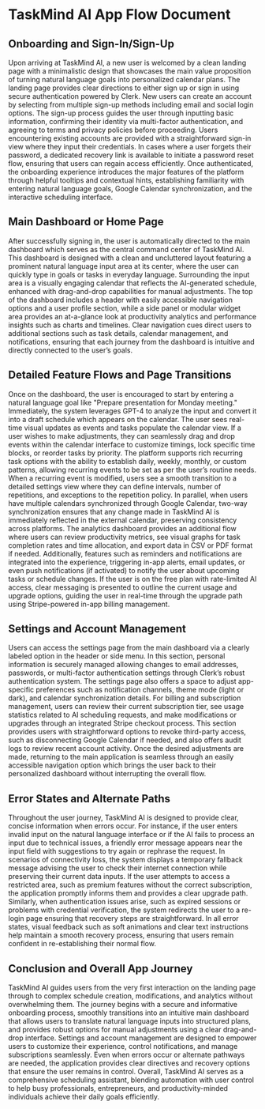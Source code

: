 # TaskMind AI App Flow Document

## Onboarding and Sign-In/Sign-Up

Upon arriving at TaskMind AI, a new user is welcomed by a clean landing page with a minimalistic design that showcases the main value proposition of turning natural language goals into personalized calendar plans. The landing page provides clear directions to either sign up or sign in using secure authentication powered by Clerk. New users can create an account by selecting from multiple sign-up methods including email and social login options. The sign-up process guides the user through inputting basic information, confirming their identity via multi-factor authentication, and agreeing to terms and privacy policies before proceeding. Users encountering existing accounts are provided with a straightforward sign-in view where they input their credentials. In cases where a user forgets their password, a dedicated recovery link is available to initiate a password reset flow, ensuring that users can regain access efficiently. Once authenticated, the onboarding experience introduces the major features of the platform through helpful tooltips and contextual hints, establishing familiarity with entering natural language goals, Google Calendar synchronization, and the interactive scheduling interface.

## Main Dashboard or Home Page

After successfully signing in, the user is automatically directed to the main dashboard which serves as the central command center of TaskMind AI. This dashboard is designed with a clean and uncluttered layout featuring a prominent natural language input area at its center, where the user can quickly type in goals or tasks in everyday language. Surrounding the input area is a visually engaging calendar that reflects the AI-generated schedule, enhanced with drag-and-drop capabilities for manual adjustments. The top of the dashboard includes a header with easily accessible navigation options and a user profile section, while a side panel or modular widget area provides an at-a-glance look at productivity analytics and performance insights such as charts and timelines. Clear navigation cues direct users to additional sections such as task details, calendar management, and notifications, ensuring that each journey from the dashboard is intuitive and directly connected to the user’s goals.

## Detailed Feature Flows and Page Transitions

Once on the dashboard, the user is encouraged to start by entering a natural language goal like "Prepare presentation for Monday meeting." Immediately, the system leverages GPT-4 to analyze the input and convert it into a draft schedule which appears on the calendar. The user sees real-time visual updates as events and tasks populate the calendar view. If a user wishes to make adjustments, they can seamlessly drag and drop events within the calendar interface to customize timings, lock specific time blocks, or reorder tasks by priority. The platform supports rich recurring task options with the ability to establish daily, weekly, monthly, or custom patterns, allowing recurring events to be set as per the user’s routine needs. When a recurring event is modified, users see a smooth transition to a detailed settings view where they can define intervals, number of repetitions, and exceptions to the repetition policy. In parallel, when users have multiple calendars synchronized through Google Calendar, two-way synchronization ensures that any change made in TaskMind AI is immediately reflected in the external calendar, preserving consistency across platforms. The analytics dashboard provides an additional flow where users can review productivity metrics, see visual graphs for task completion rates and time allocation, and export data in CSV or PDF format if needed. Additionally, features such as reminders and notifications are integrated into the experience, triggering in-app alerts, email updates, or even push notifications (if activated) to notify the user about upcoming tasks or schedule changes. If the user is on the free plan with rate-limited AI access, clear messaging is presented to outline the current usage and upgrade options, guiding the user in real-time through the upgrade path using Stripe-powered in-app billing management.

## Settings and Account Management

Users can access the settings page from the main dashboard via a clearly labeled option in the header or side menu. In this section, personal information is securely managed allowing changes to email addresses, passwords, or multi-factor authentication settings through Clerk’s robust authentication system. The settings page also offers a space to adjust app-specific preferences such as notification channels, theme mode (light or dark), and calendar synchronization details. For billing and subscription management, users can review their current subscription tier, see usage statistics related to AI scheduling requests, and make modifications or upgrades through an integrated Stripe checkout process. This section provides users with straightforward options to revoke third-party access, such as disconnecting Google Calendar if needed, and also offers audit logs to review recent account activity. Once the desired adjustments are made, returning to the main application is seamless through an easily accessible navigation option which brings the user back to their personalized dashboard without interrupting the overall flow.

## Error States and Alternate Paths

Throughout the user journey, TaskMind AI is designed to provide clear, concise information when errors occur. For instance, if the user enters invalid input on the natural language interface or if the AI fails to process an input due to technical issues, a friendly error message appears near the input field with suggestions to try again or rephrase the request. In scenarios of connectivity loss, the system displays a temporary fallback message advising the user to check their internet connection while preserving their current data inputs. If the user attempts to access a restricted area, such as premium features without the correct subscription, the application promptly informs them and provides a clear upgrade path. Similarly, when authentication issues arise, such as expired sessions or problems with credential verification, the system redirects the user to a re-login page ensuring that recovery steps are straightforward. In all error states, visual feedback such as soft animations and clear text instructions help maintain a smooth recovery process, ensuring that users remain confident in re-establishing their normal flow.

## Conclusion and Overall App Journey

TaskMind AI guides users from the very first interaction on the landing page through to complex schedule creation, modifications, and analytics without overwhelming them. The journey begins with a secure and informative onboarding process, smoothly transitions into an intuitive main dashboard that allows users to translate natural language inputs into structured plans, and provides robust options for manual adjustments using a clear drag-and-drop interface. Settings and account management are designed to empower users to customize their experience, control notifications, and manage subscriptions seamlessly. Even when errors occur or alternate pathways are needed, the application provides clear directives and recovery options that ensure the user remains in control. Overall, TaskMind AI serves as a comprehensive scheduling assistant, blending automation with user control to help busy professionals, entrepreneurs, and productivity-minded individuals achieve their daily goals efficiently.

